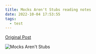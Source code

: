 ```yaml
---
title: Mocks Aren't Stubs reading notes
date: 2022-10-04 17:53:55
tags:
  - test
---
```


[Original Post](https://martinfowler.com/articles/mocksArentStubs.html)

![Mocks Aren't Stubs](./images/mocks-are-not-stubs.png)
